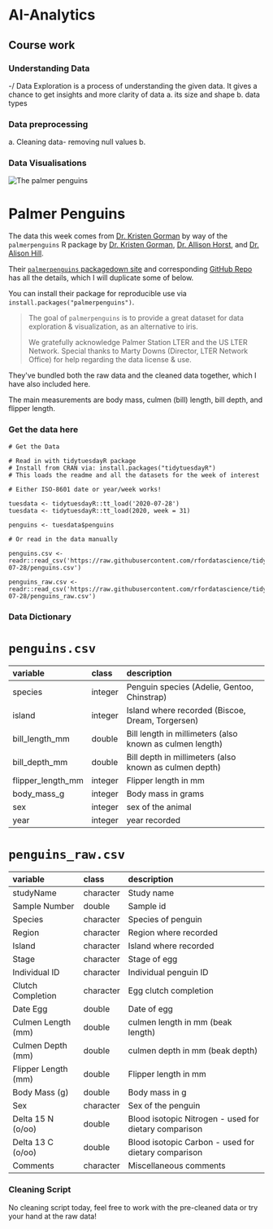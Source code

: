 # AI-Analytics
## Course work
### Understanding Data
-/ Data Exploration is a process of understanding the given data. It gives a chance to get insights and more clarity of data
a. its size and shape
b. data types
### Data preprocessing
a. Cleaning data- removing null values
b. 
### Data Visualisations


![The palmer penguins](https://github.com/allisonhorst/palmerpenguins/blob/master/man/figures/lter_penguins.png)

# Palmer Penguins

The data this week comes from [Dr. Kristen Gorman](https://www.uaf.edu/cfos/people/faculty/detail/kristen-gorman.php) by way of the `palmerpenguins` R package by [Dr. Kristen Gorman](https://www.uaf.edu/cfos/people/faculty/detail/kristen-gorman.php), [Dr. Allison Horst](https://twitter.com/allison_horst), and [Dr. Alison Hill](https://twitter.com/apreshill).

Their [`palmerpenguins` packagedown site](https://allisonhorst.github.io/palmerpenguins/) and corresponding [GitHub Repo](https://github.com/allisonhorst/palmerpenguins) has all the details, which I will duplicate some of below.

You can install their package for reproducible use via `install.packages("palmerpenguins")`.

> The goal of `palmerpenguins` is to provide a great dataset for data exploration & visualization, as an alternative to iris.
>
> We gratefully acknowledge Palmer Station LTER and the US LTER Network. Special thanks to Marty Downs (Director, LTER Network Office) for help regarding the data license & use.

They've bundled both the raw data and the cleaned data together, which I have also included here.

The main measurements are body mass, culmen (bill) length, bill depth, and flipper length.

### Get the data here

```{r}
# Get the Data

# Read in with tidytuesdayR package 
# Install from CRAN via: install.packages("tidytuesdayR")
# This loads the readme and all the datasets for the week of interest

# Either ISO-8601 date or year/week works!

tuesdata <- tidytuesdayR::tt_load('2020-07-28')
tuesdata <- tidytuesdayR::tt_load(2020, week = 31)

penguins <- tuesdata$penguins

# Or read in the data manually

penguins.csv <- readr::read_csv('https://raw.githubusercontent.com/rfordatascience/tidytuesday/master/data/2020/2020-07-28/penguins.csv')

penguins_raw.csv <- readr::read_csv('https://raw.githubusercontent.com/rfordatascience/tidytuesday/master/data/2020/2020-07-28/penguins_raw.csv')

```
### Data Dictionary

# `penguins.csv`

|variable          |class   |description |
|:-----------------|:-------|:-----------|
|species           |integer | Penguin species (Adelie, Gentoo, Chinstrap) |
|island            |integer | Island where recorded (Biscoe, Dream, Torgersen) |
|bill_length_mm    |double  | Bill length in millimeters (also known as culmen length) |
|bill_depth_mm     |double  | Bill depth in millimeters (also known as culmen depth) |
|flipper_length_mm |integer | Flipper length in mm |
|body_mass_g       |integer | Body mass in grams |
|sex               |integer | sex of the animal |
|year              |integer | year recorded |

# `penguins_raw.csv`

|variable            |class     |description |
|:-------------------|:---------|:-----------|
|studyName           |character | Study name |
|Sample Number       |double    | Sample id|
|Species             |character | Species of penguin |
|Region              |character | Region where recorded |
|Island              |character | Island where recorded |
|Stage               |character | Stage of egg |
|Individual ID       |character | Individual penguin ID |
|Clutch Completion   |character | Egg clutch completion |
|Date Egg            |double    | Date of egg |
|Culmen Length (mm)  |double    | culmen length in mm (beak length) |
|Culmen Depth (mm)   |double    | culmen depth in mm (beak depth)|
|Flipper Length (mm) |double    | Flipper length in mm |
|Body Mass (g)       |double    | Body mass in g |
|Sex                 |character | Sex of the penguin |
|Delta 15 N (o/oo)   |double    | Blood isotopic Nitrogen - used for dietary comparison |
|Delta 13 C (o/oo)   |double    | Blood isotopic Carbon - used for dietary comparison |
|Comments            |character | Miscellaneous comments |

### Cleaning Script

No cleaning script today, feel free to work with the pre-cleaned data or try your hand at the raw data!











